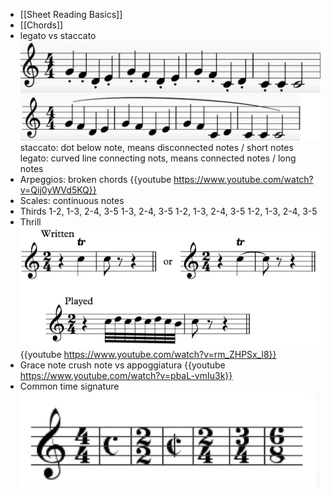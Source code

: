 - [[Sheet Reading Basics]]
- [[Chords]]
- legato vs staccato
  ![Screenshot 2022-09-10 at 5.38.06 PM.png](../assets/legato_staccato.png) 
  staccato: dot below note, means disconnected notes / short notes
  legato: curved line connecting nots, means connected notes / long notes
- Arpeggios: broken chords
  {{youtube https://www.youtube.com/watch?v=Qij0yWVd5KQ}}
- Scales: continuous notes
- Thirds
  1-2, 1-3, 2-4, 3-5      1-3, 2-4, 3-5          1-2, 1-3, 2-4, 3-5     1-2, 1-3, 2-4, 3-5
- Thrill
  ![image.png](../assets/trill.png) 
  {{youtube https://www.youtube.com/watch?v=rm_ZHPSx_l8}}
- Grace note
  crush note vs appoggiatura
  {{youtube https://www.youtube.com/watch?v=pbaL-vmIu3k}}
- Common time signature
  ![image.png](../assets/common_time_signature.png)